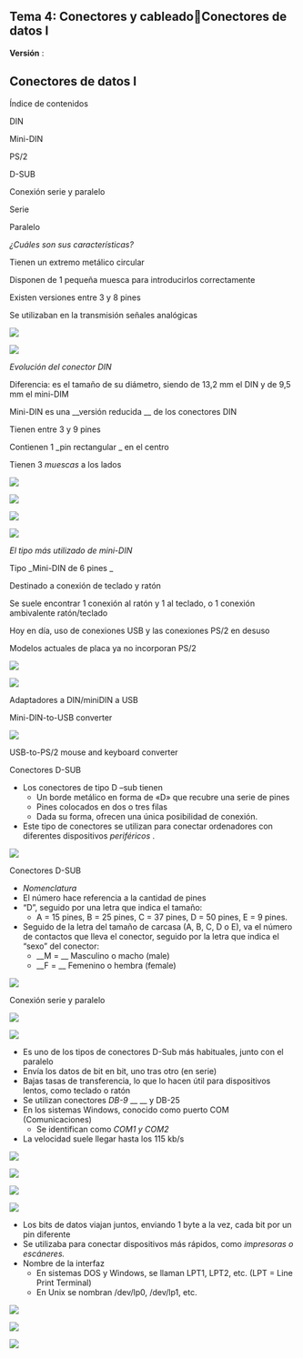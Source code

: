 ## Tema 4: Conectores y cableadoConectores de datos I

__Versión__ :

## Conectores de datos I

Índice de contenidos

DIN

Mini\-DIN

PS/2

D\-SUB

Conexión serie y paralelo

Serie

Paralelo

_¿Cuáles son sus características?_

Tienen un extremo metálico circular

Disponen de 1 pequeña muesca para introducirlos correctamente

Existen versiones entre 3 y 8 pines

Se utilizaban en la transmisión señales analógicas

![](img/2%20Conectores%20de%20datos%20I%20%28DIN%2C%20DSUB%2C%20serie%2C%20paralelo%290.jpg)

![](img/2%20Conectores%20de%20datos%20I%20%28DIN%2C%20DSUB%2C%20serie%2C%20paralelo%291.png)

_Evolución del conector DIN_

Diferencia: es el tamaño de su diámetro, siendo de 13,2 mm el DIN y de 9,5 mm el mini\-DIM

Mini\-DIN es una  __versión reducida __ de los conectores DIN

Tienen entre 3 y 9 pines

Contienen 1  _pin rectangular _ en el centro

Tienen 3  _muescas_  a los lados

![](img/2%20Conectores%20de%20datos%20I%20%28DIN%2C%20DSUB%2C%20serie%2C%20paralelo%292.png)

![](img/2%20Conectores%20de%20datos%20I%20%28DIN%2C%20DSUB%2C%20serie%2C%20paralelo%293.png)

![](img/2%20Conectores%20de%20datos%20I%20%28DIN%2C%20DSUB%2C%20serie%2C%20paralelo%294.png)

![](img/2%20Conectores%20de%20datos%20I%20%28DIN%2C%20DSUB%2C%20serie%2C%20paralelo%295.jpg)

_El tipo más utilizado de mini\-DIN_

Tipo  _Mini\-DIN de 6 pines _

Destinado a conexión de teclado y ratón

Se suele encontrar 1 conexión al ratón y 1 al teclado, o 1 conexión ambivalente ratón/teclado

Hoy en día, uso de conexiones USB y las conexiones PS/2 en desuso

Modelos actuales de placa ya no incorporan PS/2

![](img/2%20Conectores%20de%20datos%20I%20%28DIN%2C%20DSUB%2C%20serie%2C%20paralelo%296.png)

![](img/2%20Conectores%20de%20datos%20I%20%28DIN%2C%20DSUB%2C%20serie%2C%20paralelo%297.png)

Adaptadores a DIN/miniDIN a USB

Mini\-DIN\-to\-USB converter

![](img/2%20Conectores%20de%20datos%20I%20%28DIN%2C%20DSUB%2C%20serie%2C%20paralelo%298.png)

USB\-to\-PS/2 mouse and keyboard converter

Conectores D\-SUB

* Los conectores de tipo D –sub tienen
  * Un borde metálico en forma de «D» que recubre una serie de pines
  * Pines colocados en dos o tres filas
  * Dada su forma, ofrecen una única posibilidad de conexión\.
* Este tipo de conectores se utilizan para conectar ordenadores con diferentes dispositivos  _periféricos_ \.

![](img/2%20Conectores%20de%20datos%20I%20%28DIN%2C%20DSUB%2C%20serie%2C%20paralelo%299.png)

Conectores D\-SUB

* _Nomenclatura_
* El número hace referencia a la cantidad de pines
* “D”, seguido por una letra que indica el tamaño:
  * A = 15 pines, B = 25 pines, C = 37 pines,     D = 50 pines,     E = 9 pines\.
* Seguido de la letra del tamaño de carcasa \(A, B, C, D o E\), va el número de contactos que lleva el conector, seguido por la letra que indica el “sexo” del conector:
  * __M = __ Masculino o macho \(male\)
  * __F = __ Femenino o hembra \(female\)

![](img/2%20Conectores%20de%20datos%20I%20%28DIN%2C%20DSUB%2C%20serie%2C%20paralelo%2910.png)

Conexión serie y paralelo

![](img/2%20Conectores%20de%20datos%20I%20%28DIN%2C%20DSUB%2C%20serie%2C%20paralelo%2911.png)

![](img/2%20Conectores%20de%20datos%20I%20%28DIN%2C%20DSUB%2C%20serie%2C%20paralelo%2912.png)

* Es uno de los tipos de conectores D\-Sub más habituales, junto con el paralelo
* Envía los datos de bit en bit, uno tras otro \(en serie\)
* Bajas tasas de transferencia, lo que lo hacen útil para dispositivos lentos, como teclado o ratón
* Se utilizan conectores  _DB\-9_  __ __ y DB\-25
* En los sistemas Windows, conocido como puerto COM \(Comunicaciones\)
  * Se identifican como  _COM1 y COM2_
* La velocidad suele llegar hasta los 115 kb/s

![](img/2%20Conectores%20de%20datos%20I%20%28DIN%2C%20DSUB%2C%20serie%2C%20paralelo%2913.jpg)

![](img/2%20Conectores%20de%20datos%20I%20%28DIN%2C%20DSUB%2C%20serie%2C%20paralelo%2914.jpg)

![](img/2%20Conectores%20de%20datos%20I%20%28DIN%2C%20DSUB%2C%20serie%2C%20paralelo%2915.png)

![](img/2%20Conectores%20de%20datos%20I%20%28DIN%2C%20DSUB%2C%20serie%2C%20paralelo%2916.png)

* Los bits de datos viajan juntos, enviando 1 byte a la vez, cada bit por un pin diferente
* Se utilizaba para conectar dispositivos más rápidos, como  _impresoras o escáneres\._
* Nombre de la interfaz
  * En sistemas DOS y Windows, se llaman LPT1, LPT2, etc\. \(LPT = Line Print Terminal\)
  * En Unix se nombran /dev/lp0, /dev/lp1, etc\.

![](img/2%20Conectores%20de%20datos%20I%20%28DIN%2C%20DSUB%2C%20serie%2C%20paralelo%2917.png)

![](img/2%20Conectores%20de%20datos%20I%20%28DIN%2C%20DSUB%2C%20serie%2C%20paralelo%2918.png)

![](img/2%20Conectores%20de%20datos%20I%20%28DIN%2C%20DSUB%2C%20serie%2C%20paralelo%2919.jpg)

